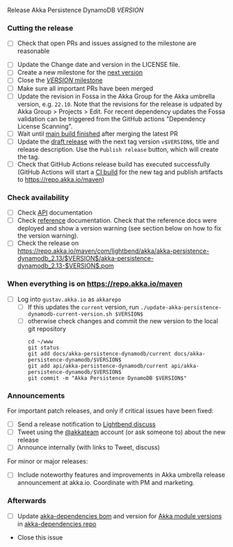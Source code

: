 Release Akka Persistence DynamoDB $VERSION$

<!--
# Release Train Issue Template for Akka Persistence DynamoDB

For every release, use the `scripts/create-release-issue.sh` to make a copy of this file named after the release, and expand the variables.

Variables to be expanded in this template:
- $VERSION$=???

Key links:
  - akka/akka-persistence-dynamodb milestone: https://github.com/akka/akka-persistence-dynamodb/milestone/?
-->

### Cutting the release

- [ ] Check that open PRs and issues assigned to the milestone are reasonable
<!-- - [ ] If PRs were merged after EU midnight, trigger the [native-image tests](https://github.com/akka/akka-persistence-dynamodb/actions/workflows/native-image-tests.yml) and see that they are green. -->
- [ ] Update the Change date and version in the LICENSE file.
- [ ] Create a new milestone for the [next version](https://github.com/akka/akka-persistence-dynamodb/milestones)
- [ ] Close the [$VERSION$ milestone](https://github.com/akka/akka-persistence-dynamodb/milestones?direction=asc&sort=due_date)
- [ ] Make sure all important PRs have been merged
- [ ] Update the revision in Fossa in the Akka Group for the Akka umbrella version, e.g. `22.10`. Note that the revisions for the release is udpated by Akka Group > Projects > Edit. For recent dependency updates the Fossa validation can be triggered from the GitHub actions "Dependency License Scanning".
- [ ] Wait until [main build finished](https://github.com/akka/akka-persistence-dynamodb/actions) after merging the latest PR
- [ ] Update the [draft release](https://github.com/akka/akka-persistence-dynamodb/releases) with the next tag version `v$VERSION$`, title and release description. Use the `Publish release` button, which will create the tag.
- [ ] Check that GitHub Actions release build has executed successfully (GitHub Actions will start a [CI build](https://github.com/akka/akka-persistence-dynamodb/actions) for the new tag and publish artifacts to https://repo.akka.io/maven)

### Check availability

- [ ] Check [API](https://doc.akka.io/api/akka-persistence-dynamodb/$VERSION$/) documentation
- [ ] Check [reference](https://doc.akka.io/libraries/akka-persistence-dynamodb/$VERSION$/) documentation. Check that the reference docs were deployed and show a version warning (see section below on how to fix the version warning).
- [ ] Check the release on https://repo.akka.io/maven/com/lightbend/akka/akka-persistence-dynamodb_2.13/$VERSION$/akka-persistence-dynamodb_2.13-$VERSION$.pom

### When everything is on https://repo.akka.io/maven
  - [ ] Log into `gustav.akka.io` as `akkarepo` 
    - [ ] If this updates the `current` version, run `./update-akka-persistence-dynamodb-current-version.sh $VERSION$`
    - [ ] otherwise check changes and commit the new version to the local git repository
         ```
         cd ~/www
         git status
         git add docs/akka-persistence-dynamodb/current docs/akka-persistence-dynamodb/$VERSION$
         git add api/akka-persistence-dynamodb/current api/akka-persistence-dynamodb/$VERSION$
         git commit -m "Akka Persistence DynamoDB $VERSION$"
         ```

### Announcements

For important patch releases, and only if critical issues have been fixed:

- [ ] Send a release notification to [Lightbend discuss](https://discuss.akka.io)
- [ ] Tweet using the [@akkateam](https://twitter.com/akkateam/) account (or ask someone to) about the new release
- [ ] Announce internally (with links to Tweet, discuss)

For minor or major releases:

- [ ] Include noteworthy features and improvements in Akka umbrella release announcement at akka.io. Coordinate with PM and marketing.

### Afterwards

- [ ] Update [akka-dependencies bom](https://github.com/lightbend/akka-dependencies) and version for [Akka module versions](https://doc.akka.io/docs/akka-dependencies/current/) in [akka-dependencies repo](https://github.com/akka/akka-dependencies)
- Close this issue

